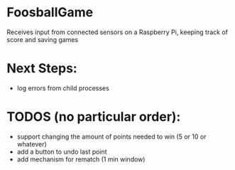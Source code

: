 # FoosballGame
Receives input from connected sensors on a Raspberry Pi, keeping track of score and saving games

# Next Steps:
- log errors from child processes

# TODOS (no particular order):
- support changing the amount of points needed to win (5 or 10 or whatever)
- add a button to undo last point
- add mechanism for rematch (1 min window)
